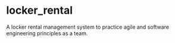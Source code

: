 # locker_rental
A locker rental management system to practice agile and software engineering principles as a team.
